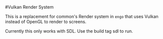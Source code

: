 #Vulkan Render System

This is a replacement for common's Render system in `engo` that uses Vulkan
instead of OpenGL to render to screens.

Currently this only works with SDL. Use the build tag sdl to run.
